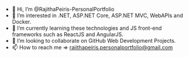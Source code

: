 - 👋 Hi, I’m @RajithaPeiris-PersonalPortfolio
- 👀 I’m interested in .NET, ASP.NET Core, ASP.NET MVC, WebAPIs and Docker.
- 🌱 I’m currently learning these technologies and JS front-end frameworks such as ReactJS and AngularJS.
- 💞️ I’m looking to collaborate on GitHub Web Development Projects.
- 📫 How to reach me => rajithapeiris.personalportfolio@gmail.com

<!---
RajithaPeiris-PersonalPortfolio/RajithaPeiris-PersonalPortfolio is a ✨ special ✨ repository because its `README.md` (this file) appears on your GitHub profile.
You can click the Preview link to take a look at your changes.
--->
